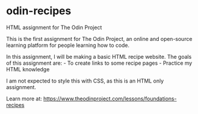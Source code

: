 # odin-recipes

HTML assignment for The Odin Project

This is the first assignment for The Odin Project, an online and open-source learning platform for people learning how to code.

In this assignment, I will be making a basic HTML recipe website. The goals of this assignment are: - To create links to some recipe pages - Practice my HTML knowledge

I am not expected to style this with CSS, as this is an HTML only assignment.

Learn more at: https://www.theodinproject.com/lessons/foundations-recipes
